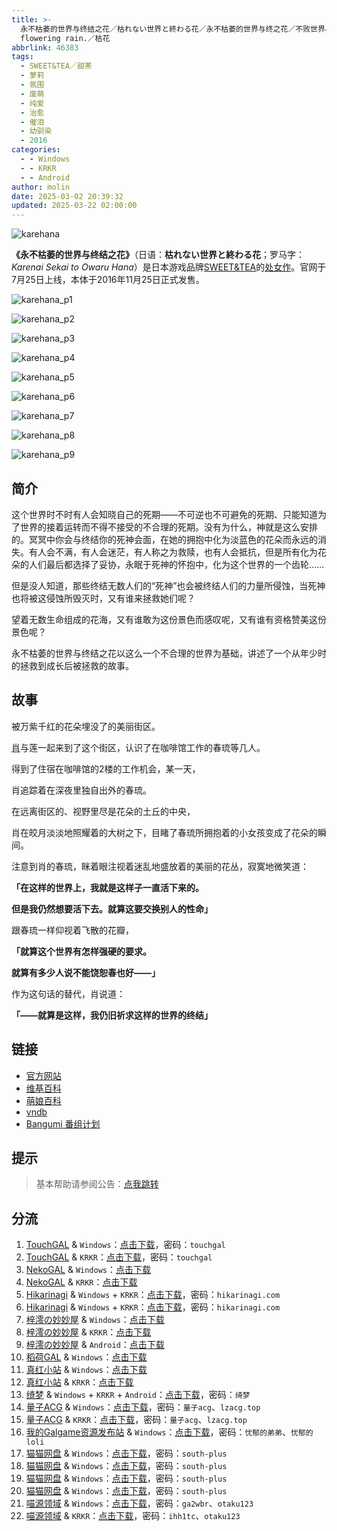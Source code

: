 ```yaml
---
title: >-
  永不枯萎的世界与终结之花／枯れない世界と終わる花／永不枯萎的世界与终之花／不败世界与终焉之花／The rainbow appears after
  flowering rain.／枯花
abbrlink: 46383
tags:
  - SWEET&TEA／甜茶
  - 萝莉
  - 氛围
  - 废萌
  - 纯爱
  - 治愈
  - 催泪
  - 幼驯染
  - 2016
categories:
  - - Windows
  - - KRKR
  - - Android
author: molin
date: 2025-03-02 20:39:32
updated: 2025-03-22 02:00:00
---
```


![karehana](https://static.saop.cc/vns/img/karehana.webp)

**《永不枯萎的世界与终结之花》**（日语：**枯れない世界と終わる花**；罗马字：*Karenai Sekai to Owaru Hana*）是日本游戏品牌[SWEET&TEA](https://zh.moegirl.org.cn/SWEET%26TEA)的[处女作](https://zh.moegirl.org.cn/处女作)。官网于7月25日上线，本体于2016年11月25日正式发售。

<!-- more -->

![karehana_p1](https://static.saop.cc/vns/img/karehana_p1.webp)

![karehana_p2](https://static.saop.cc/vns/img/karehana_p2.webp)

![karehana_p3](https://static.saop.cc/vns/img/karehana_p3.webp)

![karehana_p4](https://static.saop.cc/vns/img/karehana_p4.webp)

![karehana_p5](https://static.saop.cc/vns/img/karehana_p5.webp)

![karehana_p6](https://static.saop.cc/vns/img/karehana_p6.webp)

![karehana_p7](https://static.saop.cc/vns/img/karehana_p7.webp)

![karehana_p8](https://static.saop.cc/vns/img/karehana_p8.webp)

![karehana_p9](https://static.saop.cc/vns/img/karehana_p9.webp)

## 简介

这个世界时不时有人会知晓自己的死期——不可逆也不可避免的死期、只能知道为了世界的接着运转而不得不接受的不合理的死期。没有为什么，神就是这么安排的。冥冥中你会与终结你的死神会面，在她的拥抱中化为淡蓝色的花朵而永远的消失。有人会不满，有人会迷茫，有人称之为救赎，也有人会抵抗，但是所有化为花朵的人们最后都选择了妥协，永眠于死神的怀抱中，化为这个世界的一个齿轮……

但是没人知道，那些终结无数人们的“死神”也会被终结人们的力量所侵蚀，当死神也将被这侵蚀所毁灭时，又有谁来拯救她们呢？

望着无数生命组成的花海，又有谁敢为这份景色而感叹呢，又有谁有资格赞美这份景色呢？

永不枯萎的世界与终结之花以这么一个不合理的世界为基础，讲述了一个从年少时的拯救到成长后被拯救的故事。

## 故事

被万紫千红的花朵埋没了的美丽街区。

[肖](https://zh.moegirl.org.cn/肖)与莲一起来到了这个街区，认识了在咖啡馆工作的春琉等几人。

得到了住宿在咖啡馆的2楼的工作机会，某一天，

肖追踪着在深夜里独自出外的春琉。

在远离街区的、视野里尽是花朵的土丘的中央，

肖在皎月淡淡地照耀着的大树之下，目睹了春琉所拥抱着的小女孩变成了花朵的瞬间。

注意到肖的春琉，眯着眼注视着迷乱地盛放着的美丽的花丛，寂寞地微笑道：

**「在这样的世界上，我就是这样子一直活下来的。**

**但是我仍然想要活下去。就算这要交换别人的性命」**

跟春琉一样仰视着飞散的花瓣，

**「就算这个世界有怎样强硬的要求。**

**就算有多少人说不能饶恕春也好——」**

作为这句话的替代，肖说道：

**「——就算是这样，我仍旧祈求这样的世界的终结」**

## 链接

- [官方网站](http://sweet.clearrave.co.jp/karehana/)
- [维基百科](https://zh.wikipedia.org/wiki/%E6%B0%B8%E4%B8%8D%E6%9E%AF%E8%90%8E%E7%9A%84%E4%B8%96%E7%95%8C%E8%88%87%E7%B5%82%E7%B5%90%E4%B9%8B%E8%8A%B1)
- [萌娘百科](https://zh.moegirl.org.cn/zh-hans/%E6%B0%B8%E4%B8%8D%E6%9E%AF%E8%90%8E%E7%9A%84%E4%B8%96%E7%95%8C%E4%B8%8E%E7%BB%88%E7%BB%93%E4%B9%8B%E8%8A%B1)
- [vndb](https://vndb.org/v19658)
- [Bangumi 番组计划](https://bgm.tv/subject/186675)

## 提示

> 基本帮助请参阅公告：[点我跳转](/p/announcement/)

## 分流

1. [TouchGAL](https://www.touchgal.us/) & `Windows`：[点击下载](https://pan.touchgal.net/s/wQZfv)，密码：`touchgal`
2. [TouchGAL](https://www.touchgal.us/) & `KRKR`：[点击下载](https://pan.touchgal.net/s/6A0up)，密码：`touchgal`
3. [NekoGAL](https://www.nekogal.com/) & `Windows`：[点击下载](https://pan.nekogal.top/s/kQJta)
4. [NekoGAL](https://www.nekogal.com/) & `KRKR`：[点击下载](https://pan.nekogal.top/s/lLjhM)
5. [Hikarinagi](https://www.hikarinagi.net/) & `Windows` + `KRKR`：[点击下载](https://pan.yurari.moe/s/Z0EiV)，密码：`hikarinagi.com`
6. [Hikarinagi](https://www.hikarinagi.net/) & `Windows` + `KRKR`：[点击下载](https://pan.yurari.moe/s/5yARUQ)，密码：`hikarinagi.com`
7. [梓澪の妙妙屋](https://zi0.cc/) & `Windows`：[点击下载](https://zi0.cc/d/%E5%90%88%E9%9B%86%E7%B3%BB%E5%88%97/%E5%8D%97%2BGalGame%E6%B1%89%E5%8C%96%E5%8C%BA%E5%85%A8%E5%8C%BA%E8%B5%84%E6%BA%90%E5%A4%87%E4%BB%BD/06/%5BSWEET%EF%BC%86TEA%5D%20%E6%9E%AF%E3%82%8C%E3%81%AA%E3%81%84%E4%B8%96%E7%95%8C%E3%81%A8%E7%B5%82%E3%82%8F%E3%82%8B%E8%8A%B1%20%20%E6%B0%B8%E4%B8%8D%E6%9E%AF%E8%90%8E%E7%9A%84%E4%B8%96%E7%95%8C%E4%B8%8E%E7%BB%88%E7%BB%93%E4%B9%8B%E8%8A%B1%20%E6%B1%89%E5%8C%96%E7%A1%AC%E7%9B%98%E7%89%88%5B%E7%BB%88%E4%B9%8B%E8%8A%B1%E6%B1%89%E5%8C%96%E7%BB%84%5D.zip?sign=jZZeGdAYUSUp3cjCf-5a3CqqbHImhXY7H4bTDeAwuCk=:0)
8. [梓澪の妙妙屋](https://zi0.cc/) & `KRKR`：[点击下载](https://zi0.cc/%60%E3%80%90%E5%BD%92%20%E6%A1%A3%E3%80%91/%E3%80%90KRKR%E5%90%88%E9%9B%86%E3%80%91/2/%E6%B0%B8%E4%B8%8D%E6%9E%AF%E8%90%8E%E7%9A%84%E4%B8%96%E7%95%8C%E4%B8%8E%E7%BB%88%E7%BB%93%E4%B9%8B%E8%8A%B1.exe)
9. [梓澪の妙妙屋](https://zi0.cc/) & `Android`：[点击下载](https://zi0.cc/d/%60%E3%80%90%E5%BD%92%20%E6%A1%A3%E3%80%91/%E3%80%90%E5%AE%89%E5%8D%93%E5%90%88%E9%9B%86%E3%80%91/004/%E6%B0%B8%E4%B8%8D%E6%9E%AF%E8%90%8E%E7%9A%84%E4%B8%96%E7%95%8C%E4%B8%8E%E7%BB%88%E7%BB%93%E4%B9%8B%E8%8A%B1.apk?sign=sSSWOYWM6-JTnr6qUSMxfbb6eFyxNspwZcScZuVID7o=:0)
10. [稻荷GAL](https://inarigal.com/) & `Windows`：[点击下载](https://tele.zrflie.top/PC-2/CLEAR%20RAVE/SWEET&TEA/%E6%B0%B8%E4%B8%8D%E6%9E%AF%E8%90%8E%E7%9A%84%E4%B8%96%E7%95%8C%E4%B8%8E%E7%BB%88%E7%BB%93%E4%B9%8B%E8%8A%B1.7z)
11. [真红小站](https://www.shinnku.com/) & `Windows`：[点击下载](https://dl.oo0o.ooo/file/shinnku/0/win/%E6%B0%B8%E4%B8%8D%E6%9E%AF%E8%90%8E%E7%9A%84%E4%B8%96%E7%95%8C%E4%B8%8E%E7%BB%88%E7%BB%93%E4%B9%8B%E8%8A%B1.7z)
12. [真红小站](https://www.shinnku.com/) & `KRKR`：[点击下载](https://dl.oo0o.ooo/file/shinnku/0/krkr/%E6%B0%B8%E4%B8%8D%E6%9E%AF%E8%90%8E%E7%9A%84%E4%B8%96%E7%95%8C%E4%B8%8E%E7%BB%88%E7%BB%93%E4%B9%8B%E8%8A%B1.7z)
13. [绮梦](https://acgs.one/) & `Windows` + `KRKR` + `Android`：[点击下载](https://game.acgs.one/game/270.html)，密码：`绮梦`
14. [量子ACG](https://lzacg.org/) & `Windows`：[点击下载](https://lzacg.org/74)，密码：`量子acg`、`lzacg.top`
15. [量子ACG](https://lzacg.org/) & `KRKR`：[点击下载](https://lzacg.org/2148)，密码：`量子acg`、`lzacg.top`
16. [我的Galgame资源发布站](https://www.ttloli.com/) & `Windows`：[点击下载](https://www.ttloli.com/yongbukuweideshijieyuzhongjiezhihua.html)，密码：`忧郁的弟弟`、`忧郁的loli`
17. [猫猫网盘](https://catcat.cloud/) & `Windows`：[点击下载](https://catcat.cloud/d/GalGame/SP%E5%90%8E%E7%AB%AF1%5BGalGame%E5%88%86%E5%8C%BA%5D/%E5%8D%97%2BGalGame%E6%B1%89%E5%8C%96%E5%8C%BA%E5%85%A8%E5%8C%BA%E5%A4%87%E4%BB%BD%E5%90%88%E9%9B%86%5B%E9%87%8D%E5%8E%8B%5D-%E7%A6%BB%E6%95%A3/%E7%AC%AC%E4%B8%89%E8%BD%AE/%5BSWEET%EF%BC%86TEA%5D%20%E6%9E%AF%E3%82%8C%E3%81%AA%E3%81%84%E4%B8%96%E7%95%8C%E3%81%A8%E7%B5%82%E3%82%8F%E3%82%8B%E8%8A%B1%20%20%E6%B0%B8%E4%B8%8D%E6%9E%AF%E8%90%8E%E7%9A%84%E4%B8%96%E7%95%8C%E4%B8%8E%E7%BB%88%E7%BB%93%E4%B9%8B%E8%8A%B1%20%E6%B1%89%E5%8C%96%E7%A1%AC%E7%9B%98%E7%89%88%5B%E7%BB%88%E4%B9%8B%E8%8A%B1%E6%B1%89%E5%8C%96%E7%BB%84%5D/%5BSWEET%EF%BC%86TEA%5D%20%E6%9E%AF%E3%82%8C%E3%81%AA%E3%81%84%E4%B8%96%E7%95%8C%E3%81%A8%E7%B5%82%E3%82%8F%E3%82%8B%E8%8A%B1%20%20%E6%B0%B8%E4%B8%8D%E6%9E%AF%E8%90%8E%E7%9A%84%E4%B8%96%E7%95%8C%E4%B8%8E%E7%BB%88%E7%BB%93%E4%B9%8B%E8%8A%B1%20%E6%B1%89%E5%8C%96%E7%A1%AC%E7%9B%98%E7%89%88%5B%E7%BB%88%E4%B9%8B%E8%8A%B1%E6%B1%89%E5%8C%96%E7%BB%84%5D.rar)，密码：`south-plus`
18. [猫猫网盘](https://catcat.cloud/) & `Windows`：[点击下载](https://catcat.cloud/d/GalGame/SP%E5%90%8E%E7%AB%AF1%5BGalGame%E5%88%86%E5%8C%BA%5D/%E6%B1%89%E5%8C%96%E6%B8%B8%E6%88%8F%E6%9C%88%E4%BB%BD%E5%90%88%E9%9B%86-%E7%A6%BB%E6%95%A3/2023%E5%B9%B4%E6%B1%89%E5%8C%96%E5%90%88%E9%9B%86/12%E6%9C%88/%E6%97%A7%E6%B1%89%E5%8C%96%E4%BD%9C%E5%93%81/%5BSweet%20%26%20Tea%5D%20%E6%9E%AF%E3%82%8C%E3%81%AA%E3%81%84%E4%B8%96%E7%95%8C%E3%81%A8%E7%B5%82%E3%82%8F%E3%82%8B%E8%8A%B1%20%E6%B0%B8%E4%B8%8D%E6%9E%AF%E8%90%8E%E7%9A%84%E4%B8%96%E7%95%8C%E4%B8%8E%E7%BB%88%E7%BB%93%E4%B9%8B%E8%8A%B1%20%E6%B1%89%E5%8C%96%E7%A1%AC%E7%9B%98%E7%89%88/%5BSweet%20%26%20Tea%5D%20%E6%9E%AF%E3%82%8C%E3%81%AA%E3%81%84%E4%B8%96%E7%95%8C%E3%81%A8%E7%B5%82%E3%82%8F%E3%82%8B%E8%8A%B1%20%E6%B0%B8%E4%B8%8D%E6%9E%AF%E8%90%8E%E7%9A%84%E4%B8%96%E7%95%8C%E4%B8%8E%E7%BB%88%E7%BB%93%E4%B9%8B%E8%8A%B1%20%E6%B1%89%E5%8C%96%E7%A1%AC%E7%9B%98%E7%89%88.rar)，密码：`south-plus`
19. [猫猫网盘](https://catcat.cloud/) & `Windows`：[点击下载](https://catcat.cloud/d/GalGame/SP%E5%90%8E%E7%AB%AF1%5BGalGame%E5%88%86%E5%8C%BA%5D/%E7%BB%88%E7%82%B9%E6%B1%89%E5%8C%96%E9%87%8D%E6%95%B4v2%E7%89%88-%E7%A6%BB%E6%95%A3/%E6%9C%AC%E4%BD%93-Part3/%5BSweet%20%26%20Tea%5D%20%E6%9E%AF%E3%82%8C%E3%81%AA%E3%81%84%E4%B8%96%E7%95%8C%E3%81%A8%E7%B5%82%E3%82%8F%E3%82%8B%E8%8A%B1%20%E6%B0%B8%E4%B8%8D%E6%9E%AF%E8%90%8E%E7%9A%84%E4%B8%96%E7%95%8C%E4%B8%8E%E7%BB%88%E7%BB%93%E4%B9%8B%E8%8A%B1%20%E4%B8%8D%E8%B4%A5%E4%B8%96%E7%95%8C%E4%B8%8E%E7%BB%88%E7%84%89%E4%B9%8B%E8%8A%B1.rar)，密码：`south-plus`
20. [猫猫网盘](https://catcat.cloud/) & `Windows`：[点击下载](https://catcat.cloud/d/GalGame/SP%E5%90%8E%E7%AB%AF1%5BGalGame%E5%88%86%E5%8C%BA%5D/%E7%BB%88%E7%82%B9%E6%B1%89%E5%8C%96%E9%87%8D%E6%95%B4v2%E7%89%88-%E7%A6%BB%E6%95%A3/%E6%9C%AC%E4%BD%93-Part3/%5BSweet%20%26%20Tea%5D%20%E6%9E%AF%E3%82%8C%E3%81%AA%E3%81%84%E4%B8%96%E7%95%8C%E3%81%A8%E7%B5%82%E3%82%8F%E3%82%8B%E8%8A%B1%20%E6%B0%B8%E4%B8%8D%E6%9E%AF%E8%90%8E%E7%9A%84%E4%B8%96%E7%95%8C%E4%B8%8E%E7%BB%88%E7%BB%93%E4%B9%8B%E8%8A%B1.rar)，密码：`south-plus`
21. [喵源领域](https://www.nekotaku.me/) & `Windows`：[点击下载](https://cloud.moelinks.net/s/3mMsJ)，密码：`ga2wbr`、`otaku123`
22. [喵源领域](https://www.nekotaku.me/) & `KRKR`：[点击下载](https://cloud.moelinks.net/s/RALck)，密码：`ihh1tc`、`otaku123`
